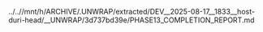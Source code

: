 ../..//mnt/h/ARCHIVE/.UNWRAP/extracted/DEV__2025-08-17__1833__host-duri-head/__UNWRAP/3d737bd39e/PHASE13_COMPLETION_REPORT.md